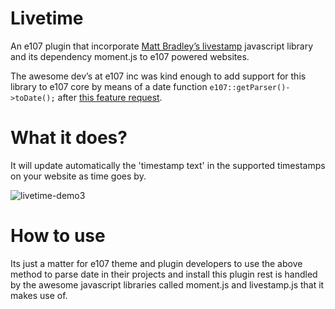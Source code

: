 # Livetime
An e107 plugin that incorporate [Matt Bradley’s livestamp](https://github.com/mattbradley/livestampjs) javascript library and its dependency moment.js to e107 powered websites. 

The awesome dev’s at e107 inc was kind enough to add support for this library to e107 core by means of a date function `e107::getParser()->toDate();` after [this feature request](https://github.com/e107inc/e107/issues/372).

# What it does?
It will update automatically the 'timestamp text' in the supported timestamps on your website as time goes by.

![livetime-demo3](https://user-images.githubusercontent.com/315195/29000187-47802a26-7a75-11e7-8209-570eea38d5d1.gif)

# How to use
Its just a matter for e107 theme and plugin developers to use the above method to parse date in their projects and install this plugin rest is handled by the awesome javascript libraries called moment.js and livestamp.js that it makes use of.
